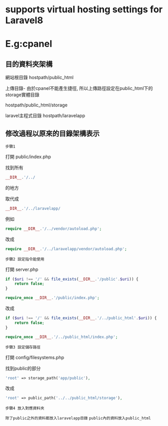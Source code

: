 # supports virtual hosting settings for Laravel8
# E.g:cpanel

## 目的資料夾架構

網站根目錄
hostpath/public_html

上傳目錄-
由於cpanel不能產生捷徑, 所以上傳路徑設定在public_html下的storage實體目錄

hostpath/public_html/storage

laravel主程式目錄
hostpath/laravelapp

## 修改過程以原來的目錄架構表示

    步驟1

打開 public/index.php

找到所有 
```php
__DIR__.'/../ 
```
的地方

取代成
```php
__DIR__.'/../laravelapp/
```

例如
```php
require __DIR__.'/../vendor/autoload.php';
```
改成
```php
require __DIR__.'/../laravelapp/vendor/autoload.php';
```



    步驟2 設定指令能使用

打開 server.php 
```php
if ($uri !== '/' && file_exists(__DIR__.'/public'.$uri)) {
    return false;
}

require_once __DIR__.'/public/index.php';
```
改成
```php
if ($uri !== '/' && file_exists(__DIR__.'/../public_html'.$uri)) {
    return false;
}

require_once __DIR__.'/../public_html/index.php';
```


    步驟3 設定儲存路徑

打開 config/filesystems.php

找到public的部分
```php
'root' => storage_path('app/public'),
```
改成
```php
'root' => public_path('../../public_html/storage'),
```

    步驟4 放入對應資料夾

`除了public之外的資料都放入laravelapp目錄`
`public內的資料放入public_html`







